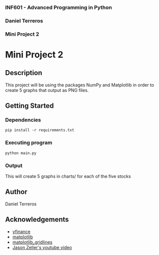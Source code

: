 ### INF601 - Advanced Programming in Python
### Daniel Terreros
### Mini Project 2

# Mini Project 2

## Description

This project will be using the packages NumPy and Matplotlib in order to create 5 graphs that output as PNG files.

## Getting Started

### Dependencies

```
pip install -r requirements.txt
```

### Executing program

```
python main.py
```

### Output

This will create 5 graphs in charts/ for each of the five stocks

## Author

Daniel Terreros

## Acknowledgements
* [yfinance](https://pypi.org/project/yfinance/)
* [matplotlib](https://matplotlib.org/stable/tutorials/pyplot.html)
* [matplotlib_gridlines](https://matplotlib.org/stable/api/_as_gen/matplotlib.axes.Axes.grid.html)
* [Jason Zeller's youtube video](https://www.youtube.com/watch?v=fFss4RzSkOU)